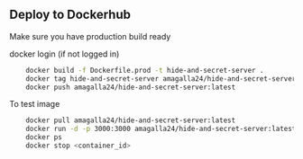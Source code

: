 ## Deploy to Dockerhub

Make sure you have production build ready

docker login (if not logged in)

``` sh
    docker build -f Dockerfile.prod -t hide-and-secret-server .
    docker tag hide-and-secret-server amagalla24/hide-and-secret-server:latest
    docker push amagalla24/hide-and-secret-server:latest
```

To test image

``` sh
    docker pull amagalla24/hide-and-secret-server:latest 
    docker run -d -p 3000:3000 amagalla24/hide-and-secret-server:latest
    docker ps
    docker stop <container_id>
```